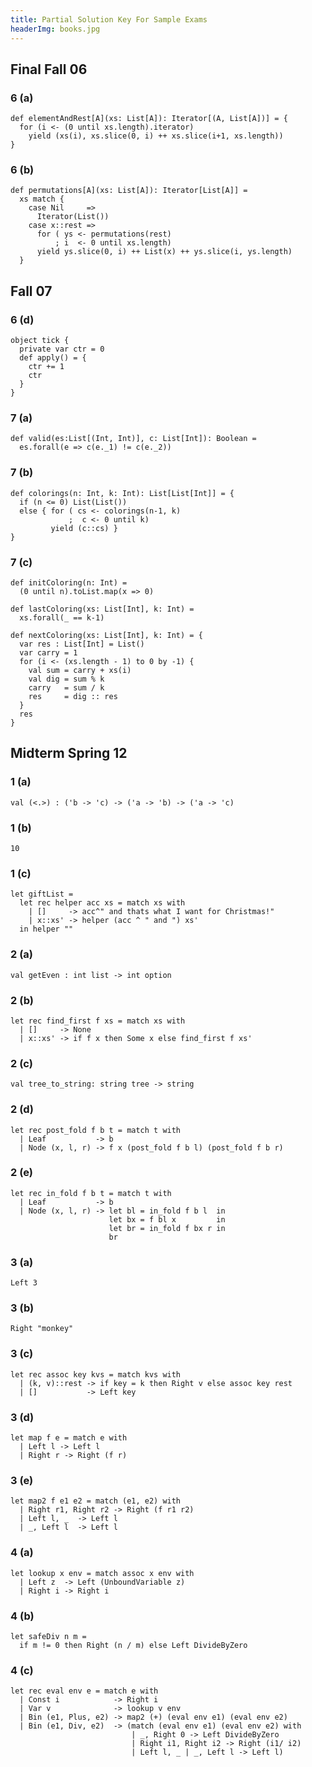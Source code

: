 ```yaml
---
title: Partial Solution Key For Sample Exams
headerImg: books.jpg
---
```


## Final Fall 06

### 6 (a)

~~~~~{.scala}
def elementAndRest[A](xs: List[A]): Iterator[(A, List[A])] = {
  for (i <- (0 until xs.length).iterator)
    yield (xs(i), xs.slice(0, i) ++ xs.slice(i+1, xs.length))
}
~~~~~

### 6 (b)

~~~~~{.scala}
def permutations[A](xs: List[A]): Iterator[List[A]] =
  xs match {
    case Nil     =>
      Iterator(List())
    case x::rest =>
      for ( ys <- permutations(rest)
          ; i  <- 0 until xs.length)
      yield ys.slice(0, i) ++ List(x) ++ ys.slice(i, ys.length)
  }
~~~~~

## Fall 07

### 6 (d)

~~~~~{.scala}
object tick {
  private var ctr = 0
  def apply() = {
    ctr += 1
    ctr
  }
}
~~~~~

### 7 (a)

~~~~~{.scala}
def valid(es:List[(Int, Int)], c: List[Int]): Boolean =
  es.forall(e => c(e._1) != c(e._2))
~~~~~


### 7 (b)

~~~~~{.scala}
def colorings(n: Int, k: Int): List[List[Int]] = {
  if (n <= 0) List(List())
  else { for ( cs <- colorings(n-1, k)
             ;  c <- 0 until k)
         yield (c::cs) }
}

~~~~~

### 7 (c)

~~~~~{.scala}
def initColoring(n: Int) =
  (0 until n).toList.map(x => 0)

def lastColoring(xs: List[Int], k: Int) =
  xs.forall(_ == k-1)

def nextColoring(xs: List[Int], k: Int) = {
  var res : List[Int] = List()
  var carry = 1
  for (i <- (xs.length - 1) to 0 by -1) {
    val sum = carry + xs(i)
    val dig = sum % k
    carry   = sum / k
    res     = dig :: res
  }
  res
}
~~~~~


## Midterm Spring 12

### 1 (a)

~~~~~{.ocaml}
val (<.>) : ('b -> 'c) -> ('a -> 'b) -> ('a -> 'c)
~~~~~

### 1 (b)

~~~~~{.ocaml}
10
~~~~~

### 1 (c)

~~~~~{.scala}
let giftList =
  let rec helper acc xs = match xs with
    | []     -> acc^" and thats what I want for Christmas!"
    | x::xs' -> helper (acc ^ " and ") xs'
  in helper ""
~~~~~

### 2 (a)

~~~~~{.ocaml}
val getEven : int list -> int option
~~~~~

### 2 (b)


~~~~~{.ocaml}
let rec find_first f xs = match xs with
  | []     -> None
  | x::xs' -> if f x then Some x else find_first f xs'
~~~~~

### 2 (c)

~~~~~{.ocaml}
val tree_to_string: string tree -> string
~~~~~

### 2 (d)

~~~~~{.ocaml}
let rec post_fold f b t = match t with
  | Leaf           -> b
  | Node (x, l, r) -> f x (post_fold f b l) (post_fold f b r)
~~~~~

### 2 (e)

~~~~~{.ocaml}
let rec in_fold f b t = match t with
  | Leaf           -> b
  | Node (x, l, r) -> let bl = in_fold f b l  in
                      let bx = f bl x         in
                      let br = in_fold f bx r in
                      br
~~~~~


### 3 (a)

~~~~~{.ocaml}
Left 3
~~~~~

### 3 (b)

~~~~~{.ocaml}
Right "monkey"
~~~~~


### 3 (c)

~~~~~{.ocaml}
let rec assoc key kvs = match kvs with
  | (k, v)::rest -> if key = k then Right v else assoc key rest
  | []           -> Left key
~~~~~

### 3 (d)

~~~~~{.ocaml}
let map f e = match e with
  | Left l -> Left l
  | Right r -> Right (f r)
~~~~~

### 3 (e)

~~~~~{.ocaml}
let map2 f e1 e2 = match (e1, e2) with
  | Right r1, Right r2 -> Right (f r1 r2)
  | Left l, _  -> Left l
  | _, Left l  -> Left l
~~~~~


### 4 (a)

~~~~~{.ocaml}
let lookup x env = match assoc x env with
  | Left z  -> Left (UnboundVariable z)
  | Right i -> Right i
~~~~~

### 4 (b)

~~~~~{.ocaml}
let safeDiv n m =
  if m != 0 then Right (n / m) else Left DivideByZero
~~~~~

### 4 (c)

~~~~~{.ocaml}
let rec eval env e = match e with
  | Const i            -> Right i
  | Var v              -> lookup v env
  | Bin (e1, Plus, e2) -> map2 (+) (eval env e1) (eval env e2)
  | Bin (e1, Div, e2)  -> (match (eval env e1) (eval env e2) with
                           | _, Right 0 -> Left DivideByZero
                           | Right i1, Right i2 -> Right (i1/ i2)
                           | Left l, _ | _, Left l -> Left l)
~~~~~
